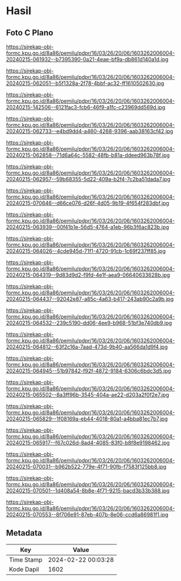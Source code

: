# Hasil

## Foto C Plano

https://sirekap-obj-formc.kpu.go.id/8a86/pemilu/pdpr/16/03/26/20/06/1603262006004-20240215-061932--b7395390-0a21-4eae-bf9a-db861d140a1d.jpg

https://sirekap-obj-formc.kpu.go.id/8a86/pemilu/pdpr/16/03/26/20/06/1603262006004-20240215-062051--b5f1328a-2f78-4bbf-ac32-ff1610502630.jpg

https://sirekap-obj-formc.kpu.go.id/8a86/pemilu/pdpr/16/03/26/20/06/1603262006004-20240215-142506--6121fac3-fcb6-46f9-a1fc-c23969dd569d.jpg

https://sirekap-obj-formc.kpu.go.id/8a86/pemilu/pdpr/16/03/26/20/06/1603262006004-20240215-062733--e4bd9dd4-a460-4268-9396-aab38163cf42.jpg

https://sirekap-obj-formc.kpu.go.id/8a86/pemilu/pdpr/16/03/26/20/06/1603262006004-20240215-062858--71d6a64c-5582-48fb-b81a-ddeed963b78f.jpg

https://sirekap-obj-formc.kpu.go.id/8a86/pemilu/pdpr/16/03/26/20/06/1603262006004-20240215-062957--59b68355-5d22-409a-b2f4-7c2ba51dada7.jpg

https://sirekap-obj-formc.kpu.go.id/8a86/pemilu/pdpr/16/03/26/20/06/1603262006004-20240215-070646--d66ce076-d26f-4d05-9b19-4f654f283dbf.jpg

https://sirekap-obj-formc.kpu.go.id/8a86/pemilu/pdpr/16/03/26/20/06/1603262006004-20240215-063939--00f41b1e-56d5-4764-a1eb-96b3f6ac823b.jpg

https://sirekap-obj-formc.kpu.go.id/8a86/pemilu/pdpr/16/03/26/20/06/1603262006004-20240215-064026--4cde945d-71f1-4720-91cb-1c69f237ff85.jpg

https://sirekap-obj-formc.kpu.go.id/8a86/pemilu/pdpr/16/03/26/20/06/1603262006004-20240215-064319--9d83d9d2-f9fd-4e1f-aea9-06640633628b.jpg

https://sirekap-obj-formc.kpu.go.id/8a86/pemilu/pdpr/16/03/26/20/06/1603262006004-20240215-064437--92042e87-a85c-4a63-b417-243ab90c2a9b.jpg

https://sirekap-obj-formc.kpu.go.id/8a86/pemilu/pdpr/16/03/26/20/06/1603262006004-20240215-064532--239c5190-dd06-4ee9-b968-51bf3e740db9.jpg

https://sirekap-obj-formc.kpu.go.id/8a86/pemilu/pdpr/16/03/26/20/06/1603262006004-20240215-064812--63f2c16a-7aad-473d-9b40-aa566da1d9f4.jpg

https://sirekap-obj-formc.kpu.go.id/8a86/pemilu/pdpr/16/03/26/20/06/1603262006004-20240215-064945--51b97842-f92f-4872-9184-6306c6bdc3d5.jpg

https://sirekap-obj-formc.kpu.go.id/8a86/pemilu/pdpr/16/03/26/20/06/1603262006004-20240215-065502--8a3ff96b-3545-404a-ae22-d203a2f0f2e7.jpg

https://sirekap-obj-formc.kpu.go.id/8a86/pemilu/pdpr/16/03/26/20/06/1603262006004-20240215-065829--1f08169a-eb44-4018-80a1-a4bba81ec7b7.jpg

https://sirekap-obj-formc.kpu.go.id/8a86/pemilu/pdpr/16/03/26/20/06/1603262006004-20240215-065917--f67c026d-8ad4-4085-83f0-b8f8e9198462.jpg

https://sirekap-obj-formc.kpu.go.id/8a86/pemilu/pdpr/16/03/26/20/06/1603262006004-20240215-070031--b962b522-779e-4f71-90fb-f7583f125bb8.jpg

https://sirekap-obj-formc.kpu.go.id/8a86/pemilu/pdpr/16/03/26/20/06/1603262006004-20240215-070501--1d408a54-8b8e-4f71-9215-bacd3b33b388.jpg

https://sirekap-obj-formc.kpu.go.id/8a86/pemilu/pdpr/16/03/26/20/06/1603262006004-20240215-070553--8f706e91-87eb-407b-8e06-ccd6a86981f1.jpg


## Metadata

| Key        | Value               |
| ---------- | ------------------- |
| Time Stamp | 2024-02-22 00:03:28 |
| Kode Dapil | 1602                |



